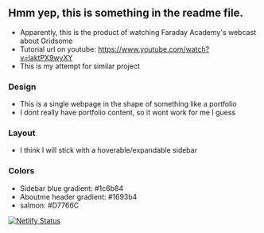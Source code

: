 ## Hmm yep, this is something in the readme file.
* Apparently, this is the product of watching Faraday Academy's webcast about Gridsome
* Tutorial url on youtube: https://www.youtube.com/watch?v=laktPX9wyXY
* This is my attempt for similar project

### Design
* This is a single webpage in the shape of something like a portfolio
* I dont really have portfolio content, so it wont work for me I guess

### Layout

* I think I will stick with a hoverable/expandable sidebar

### Colors

* Sidebar blue gradient: #1c6b84
* Aboutme header gradient: #1693b4
* salmon: #D7766C

[![Netlify Status](https://api.netlify.com/api/v1/badges/2c87b5d3-b7c5-4866-8930-442b42f513e9/deploy-status)](https://app.netlify.com/sites/giorgosntoufas/deploys)